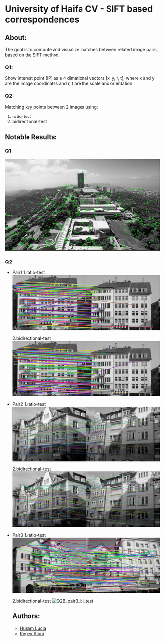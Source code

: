 # University of Haifa CV - SIFT based correspondences
## About: 
The goal is to compute and visualize matches between related image pairs, based on the SIFT method.

### Q1:
Show interest point (IP) as a 4 dimational vectors [x, y, r, t], where x and y are the image coordinates and r, t are
the scale and orientation

### Q2:
Matching key points between 2 images using:
1. ratio-test
2. bidirectional-test

## Notable Results:
### Q1
![Q2A](./outputs/Q2A.png?raw=true)

### Q2
- Pair1
  1.ratio-test
  ![Q2B_pair1_ratio_test](./outputs/Q2B_pair1_ratio_test.png?raw=true)
  
  2.bidirectional-test
  ![Q2B_pair1_bi_test](./outputs/Q2B_pair1_bi_test.png?raw=true)
- Pair2
  1.ratio-test
  ![Q2B_pair2_ratio_test](./outputs/Q2B_pair2_ratio_test.png?raw=true)
  
  2.bidirectional-test
  ![Q2B_pair2_bi_test](./outputs/Q2B_pair2_bi_test.png?raw=true)
- Pair3
  1.ratio-test
  ![Q2B_pair3_ratio_test](./outputs/Q2B_pair3_ratio_test.png?raw=true)
  
  2.bidirectional-test
  ![Q2B_pair3_bi_test](./outputs/Q2B_pair3_bi_test2.png?raw=true)
  
  
  ## Authors:
  - [Husam Lucia](https://www.linkedin.com/in/husam-lucia-6841b51a3)
  - [Regev Aloni](https://www.linkedin.com/in/aloniregev)
